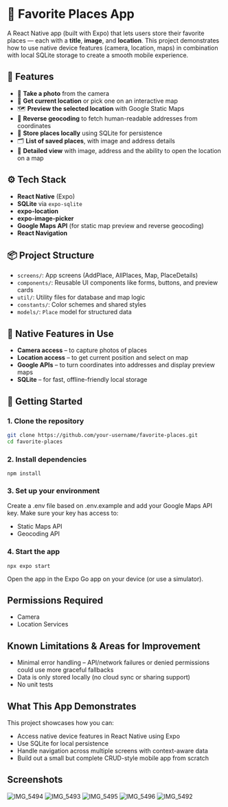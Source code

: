 # 📍 Favorite Places App

A React Native app (built with Expo) that lets users store their favorite places — each with a **title**, **image**, and **location**. This project demonstrates how to use native device features (camera, location, maps) in combination with local SQLite storage to create a smooth mobile experience.

## 🌟 Features

- 📸 **Take a photo** from the camera
- 📍 **Get current location** or pick one on an interactive map
- 🗺️ **Preview the selected location** with Google Static Maps
- 🧠 **Reverse geocoding** to fetch human-readable addresses from coordinates
- 💾 **Store places locally** using SQLite for persistence
- 🗂️ **List of saved places**, with image and address details
- 🧭 **Detailed view** with image, address and the ability to open the location on a map

## ⚙️ Tech Stack

- **React Native** (Expo)
- **SQLite** via `expo-sqlite`
- **expo-location**
- **expo-image-picker**
- **Google Maps API** (for static map preview and reverse geocoding)
- **React Navigation**

## 📦 Project Structure

- `screens/`: App screens (AddPlace, AllPlaces, Map, PlaceDetails)
- `components/`: Reusable UI components like forms, buttons, and preview cards
- `util/`: Utility files for database and map logic
- `constants/`: Color schemes and shared styles
- `models/`: `Place` model for structured data

## 🧠 Native Features in Use

- **Camera access** – to capture photos of places
- **Location access** – to get current position and select on map
- **Google APIs** – to turn coordinates into addresses and display preview maps
- **SQLite** – for fast, offline-friendly local storage

## 🚀 Getting Started

### 1. Clone the repository

```bash
git clone https://github.com/your-username/favorite-places.git
cd favorite-places
```

### 2. Install dependencies
```
npm install
```

### 3. Set up your environment

Create a .env file based on .env.example and add your Google Maps API key.
Make sure your key has access to:
- Static Maps API
- Geocoding API

### 4. Start the app

```
npx expo start
```

Open the app in the Expo Go app on your device (or use a simulator).

## Permissions Required
- Camera
- Location Services

## Known Limitations & Areas for Improvement
- Minimal error handling – API/network failures or denied permissions could use more graceful fallbacks
- Data is only stored locally (no cloud sync or sharing support)
- No unit tests

## What This App Demonstrates
This project showcases how you can:
- Access native device features in React Native using Expo
- Use SQLite for local persistence
- Handle navigation across multiple screens with context-aware data
- Build out a small but complete CRUD-style mobile app from scratch

## Screenshots
![IMG_5494](https://github.com/user-attachments/assets/1e5732ee-a22e-4098-80ea-bc60c2650f3d)
![IMG_5493](https://github.com/user-attachments/assets/bbcda6cb-7688-4357-9dc6-3fff55ecd242)
![IMG_5495](https://github.com/user-attachments/assets/50b79133-db35-40de-9088-9a11725de20f)
![IMG_5496](https://github.com/user-attachments/assets/0c37c85a-bcec-49b0-af51-6fce0e93cff3)
![IMG_5492](https://github.com/user-attachments/assets/dc13c1ad-0333-4c85-935a-ea5c0b2cc989)
